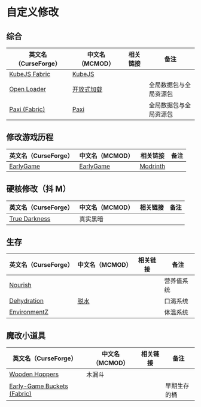 # 自定义修改

## 综合

| 英文名（CurseForge）                                                        | 中文名（MCMOD）                                    | 相关链接 | 备注                   |
| --------------------------------------------------------------------------- | -------------------------------------------------- | -------- | ---------------------- |
| [KubeJS Fabric](https://www.curseforge.com/minecraft/mc-mods/kubejs-fabric) | [KubeJS](https://www.mcmod.cn/class/2450.html)     |          |                        |
| [Open Loader](https://www.curseforge.com/minecraft/mc-mods/open-loader)     | [开放式加载](https://www.mcmod.cn/class/3002.html) |          | 全局数据包与全局资源包 |
| [Paxi (Fabric)](https://www.curseforge.com/minecraft/mc-mods/paxi-fabric)   | [Paxi](https://www.mcmod.cn/class/4615.html)       |          | 全局数据包与全局资源包 |

## 修改游戏历程

| 英文名（CurseForge）                                                | 中文名（MCMOD）                                   | 相关链接                                       | 备注 |
| ------------------------------------------------------------------- | ------------------------------------------------- | ---------------------------------------------- | ---- |
| [EarlyGame](https://www.curseforge.com/minecraft/mc-mods/earlygame) | [EarlyGame](https://www.mcmod.cn/class/4965.html) | [Modrinth](https://modrinth.com/mod/earlygame) |      |

## 硬核修改（抖 M）

| 英文名（CurseForge）                                                        | 中文名（MCMOD） | 相关链接 | 备注 |
| --------------------------------------------------------------------------- | --------------- | -------- | ---- |
| [True Darkness](https://www.curseforge.com/minecraft/mc-mods/true-darkness) | 真实黑暗        |          |      |

## 生存

| 英文名（CurseForge）                                                      | 中文名（MCMOD）                              | 相关链接 | 备注       |
| ------------------------------------------------------------------------- | -------------------------------------------- | -------- | ---------- |
| [Nourish](https://www.curseforge.com/minecraft/mc-mods/nourish)           |                                              |          | 营养值系统 |
| [Dehydration](https://www.curseforge.com/minecraft/mc-mods/dehydration)   | [脱水](https://www.mcmod.cn/class/3883.html) |          | 口渴系统   |
| [EnvironmentZ](https://www.curseforge.com/minecraft/mc-mods/environmentz) |                                              |          | 体温系统   |

## 魔改小道具

| 英文名（CurseForge）                                                                           | 中文名（MCMOD） | 相关链接 | 备注         |
| ---------------------------------------------------------------------------------------------- | --------------- | -------- | ------------ |
| [Wooden Hoppers](https://www.curseforge.com/minecraft/mc-mods/wooden-hoppers)                  | 木漏斗          |          |              |
| [Early-Game Buckets (Fabric)](https://www.curseforge.com/minecraft/mc-mods/new-buckets-fabric) |                 |          | 早期生存的桶 |
